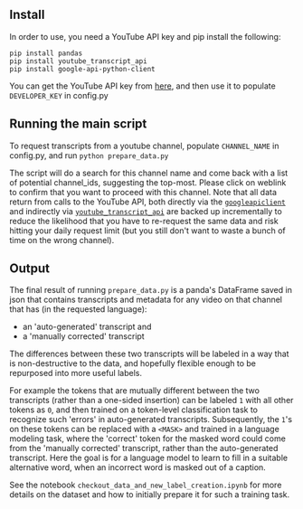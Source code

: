 
## Install

In order to use, you need a YouTube API key and pip install the following:
```
pip install pandas
pip install youtube_transcript_api
pip install google-api-python-client
```
You can get the YouTube API key from [here](https://developers.google.com/youtube/v3/getting-started), and then use it to populate `DEVELOPER_KEY` in config.py

## Running the main script
To request transcripts from a youtube channel, populate `CHANNEL_NAME` in config.py, and run `python prepare_data.py`

The script will do a search for this channel name and come back with a list of potential channel_ids, suggesting the top-most. Please click on weblink to confirm that you want to proceed with this channel. Note that all data return from calls to the YouTube API, both directly via the [`googleapiclient`](https://developers.google.com/youtube/v3/quickstart/python) and indirectly via [`youtube_transcript_api`](https://pypi.org/project/youtube-transcript-api/) are backed up incrementally to reduce the likelihood that you have to re-request the same data and risk hitting your daily request limit (but you still don't want to waste a bunch of time on the wrong channel).


## Output
 The final result of running `prepare_data.py` is a panda's DataFrame saved in json that contains transcripts and metadata for any video on that channel that has (in the requested language):
- an 'auto-generated' transcript and 
- a 'manually corrected' transcript 


The differences between these two transcripts will be labeled in a way that is non-destructive to the data, and hopefully flexible enough to be repurposed into more useful labels.

For example the tokens that are mutually different between the two transcripts (rather than a one-sided insertion) can be labeled `1` with all other tokens as `0`, and then trained on a token-level classification task to recognize such 'errors' in auto-generated transcripts. Subsequently, the `1`'s on these tokens can be replaced with a `<MASK>` and trained in a language modeling task, where the 'correct' token for the masked word could come from the 'manually corrected' transcript, rather than the auto-generated transcript. Here the goal is for a language model to learn to fill in a suitable alternative word, when an incorrect word is masked out of a caption.

See the notebook `checkout_data_and_new_label_creation.ipynb` for more details on the dataset and how to initially prepare it for such a training task.